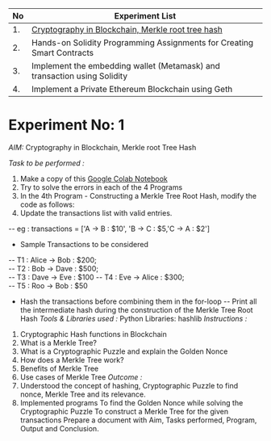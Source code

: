| No | Experiment List |
| -- | --------------- |
| 1. | [Cryptography in Blockchain, Merkle root tree hash](https://github.com/LifnaJos/HBCC601-Blockchain-Platforms/blob/main/PPT/Experiment_List.md#experiment--no-1) |
| 2. | Hands-on Solidity Programming Assignments for Creating Smart Contracts | 
| 3. | Implement the embedding wallet (Metamask) and transaction using Solidity |
| 4. | Implement a Private Ethereum  Blockchain using Geth |

# Experiment  No: 1
*AIM:* Cryptography in Blockchain, Merkle root Tree Hash

*Task to be performed :*

1. Make a copy of this [Google Colab Notebook](https://colab.research.google.com/drive/1RDlF1gtFp7Bxlkn0IQv01muSbfuTSajh?usp=sharing)
2. Try to solve the errors in each of the 4 Programs
3. In the 4th Program - Constructing a Merkle Tree Root Hash, modify the code as follows:
4. Update the transactions list with valid entries.
   
-- eg : transactions = ['A -> B : $10', 'B -> C : $5,'C -> A : $2']

- Sample Transactions to be considered 

-- T1 : Alice → Bob : $200; 	
-- T2 : Bob → Dave : $500; 	
-- T3 : Dave → Eve : $100
-- T4 : Eve → Alice : $300; 	
-- T5 : Roo → Bob : $50
- Hash the transactions before combining them in the for-loop
-- Print all the intermediate hash during the construction of the Merkle Tree Root Hash
*Tools & Libraries used :* Python Libraries: hashlib
*Instructions :*
1. Cryptographic Hash functions in Blockchain
2. What is a Merkle Tree?
3. What is a Cryptographic Puzzle and explain the Golden Nonce
4. How does a Merkle Tree work?
5. Benefits of Merkle Tree
6. Use cases of Merkle Tree
*Outcome :*
1. Understood the concept of hashing, Cryptographic Puzzle to find nonce, Merkle Tree and its relevance.
2. Implemented programs
To find the Golden Nonce while solving the Cryptographic Puzzle
To construct a Merkle Tree for the given transactions
Prepare a document with Aim, Tasks performed, Program, Output and Conclusion.


